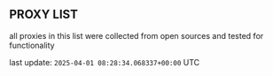 ## PROXY LIST

all proxies in this list were collected from open sources and tested for functionality

last update: `2025-04-01 08:28:34.068337+00:00` UTC